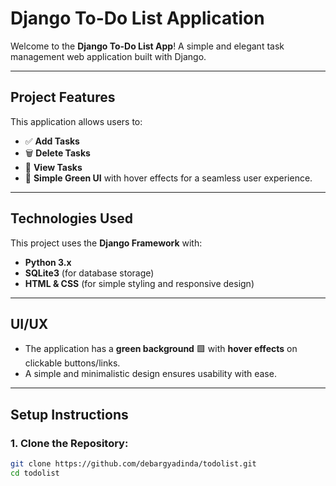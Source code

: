 # **Django To-Do List Application**

Welcome to the **Django To-Do List App**! A simple and elegant task management web application built with Django. 

---

## **Project Features**

This application allows users to:

- ✅ **Add Tasks**  
- 🗑️ **Delete Tasks**  
- 📄 **View Tasks**  
- 🌿 **Simple Green UI** with hover effects for a seamless user experience.

---

##  **Technologies Used**

This project uses the **Django Framework** with:

- **Python 3.x**  
- **SQLite3** (for database storage)  
- **HTML & CSS** (for simple styling and responsive design)  

---

##  **UI/UX**

- The application has a **green background** 🟩 with **hover effects** on clickable buttons/links.
- A simple and minimalistic design ensures usability with ease.

---

##  **Setup Instructions**

### 1. Clone the Repository:
```bash
git clone https://github.com/debargyadinda/todolist.git
cd todolist
